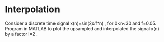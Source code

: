 # Interpolation
Consider a discrete time signal x(n)=sin(2*pi*f*n) , for 0&lt;n&lt;30 and f=0.05. Program in MATLAB to plot the upsampled and interpolated the signal x(n) by a factor I=2 .
